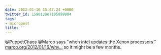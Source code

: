 ```yaml
---
date: 2012-01-16 15:47:24 +0000
twitter_id: 159013907195899904
tags:
- micropost
title: ''
---
```


@PuppetChaos @Marco says "when intel updates the Xenon processors." [marco.org/2012/01/16/why…](http://www.marco.org/2012/01/16/why-the-video-pros-are-moving-away-from-apple) so it might be a few months.
